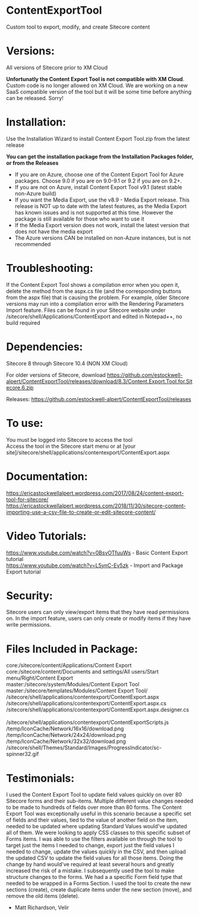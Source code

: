 # ContentExportTool
Custom tool to export, modify, and create Sitecore content

# Versions:
All versions of Sitecore prior to XM Cloud

**Unfortunatly the Content Export Tool is not compatible with XM Cloud**. Custom code is no longer allowed on XM Cloud. We are working on a new SaaS compatible version of the tool but it will be some time before anything can be released. Sorry!

# Installation:
Use the Installation Wizard to install Content Export Tool.zip from the latest release

<b>You can get the installation package from the Installation Packages folder, or from the Releases</b> 
- If you are on Azure, choose one of the Content Export Tool for Azure packages. Choose 9.0 if you are on 9.0-9.1 or 9.2 if you are on 9.2+. 
- If you are not on Azure, install Content Export Tool v9.1 (latest stable non-Azure build) 
- If you want the Media Export, use the v8.9 - Media Export release. This release is NOT up to date with the latest features, as the Media Export has known issues and is not supported at this time. However the package is still available for those who want to use it
- If the Media Export version does not work, install the latest version that does not have the media export
- The Azure versions CAN be installed on non-Azure instances, but is not recommended


# Troubleshooting:
If the Content Export Tool shows a compilation error when you open it, delete the method from the aspx.cs file (and the corresponding buttons from the aspx file) that is causing the problem. For example, older Sitecore versions may run into a compilation error with the Rendering Parameters Import feature. Files can be found in your Sitecore website under /sitecore/shell/Applications/ContentExport and edited in Notepad++, no build required

# Dependencies:
Sitecore 8 through Sitecore 10.4 (NON XM Cloud)

For older versions of Sitecore, download https://github.com/estockwell-alpert/ContentExportTool/releases/download/8.3/Content.Export.Tool.for.Sitecore.6.zip 

Releases: https://github.com/estockwell-alpert/ContentExportTool/releases

# To use:
You must be logged into Sitecore to access the tool<br />
Access the tool in the Sitecore start menu or at [your site]/sitecore/shell/applications/contentexport/ContentExport.aspx

# Documentation:
https://ericastockwellalpert.wordpress.com/2017/08/24/content-export-tool-for-sitecore/
https://ericastockwellalpert.wordpress.com/2018/11/30/sitecore-content-importing-use-a-csv-file-to-create-or-edit-sitecore-content/

# Video Tutorials:
https://www.youtube.com/watch?v=0BsvOTfuuWs - Basic Content Export tutorial<br/>
https://www.youtube.com/watch?v=L5ynC-Ev5zk - Import and Package Export tutorial

# Security:
Sitecore users can only view/export items that they have read permissions on. In the import feature, users can only create or modify items if they have write permissions.

# Files Included in Package:
 core:/sitecore/content/Applications/Content Export <br/>
 core:/sitecore/content/Documents and settings/All users/Start menu/Right/Content Export <br/>
 master:/sitecore/system/Modules/Content Export Tool <br/>
 master:/sitecore/templates/Modules/Content Export Tool/ <br/>
 /sitecore/shell/applications/contentexport/ContentExport.aspx	<br/>
 /sitecore/shell/applications/contentexport/ContentExport.aspx.cs	<br/>
 /sitecore/shell/applications/contentexport/ContentExport.aspx.designer.cs <br/>	
 /sitecore/shell/applications/contentexport/ContentExportScripts.js <br/>
 /temp/IconCache/Network/16x16/download.png	<br/>
 /temp/IconCache/Network/24x24/download.png	<br/>
 /temp/IconCache/Network/32x32/download.png	<br/>
 /sitecore/shell/Themes/Standard/Images/ProgressIndicator/sc-spinner32.gif

# Testimonials:
I used the Content Export Tool to update field values quickly on over 80 Sitecore forms and their sub-items. Multiple different value changes needed to be made to hundreds of fields over more than 80 forms. The Content Export Tool was exceptionally useful in this scenario because a specific set of fields and their values, tied to the value of another field on the item, needed to be updated where updating Standard Values would've updated all of them. We were looking to apply CSS classes to this specific subset of Forms items. I was able to use the filters available on through the tool to target just the items I needed to change, export just the field values I needed to change, update the values quickly in the CSV, and then upload the updated CSV to update the field values for all those items. Doing the change by hand would've required at least several hours and greatly increased the risk of a mistake. I subsequently used the tool to make structure changes to the forms. We had a a specific Form field type that needed to be wrapped in a Forms Section. I used the tool to create the new sections (create), create duplicate items under the new section (move), and remove the old items (delete). 

- Matt Richardson, Velir
